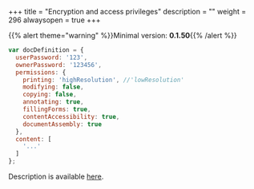 +++
title = "Encryption and access privileges"
description = ""
weight = 296
alwaysopen = true
+++

{{% alert theme="warning" %}}Minimal version: **0.1.50**{{% /alert %}}

```js
var docDefinition = {
  userPassword: '123',
  ownerPassword: '123456',
  permissions: {
    printing: 'highResolution', //'lowResolution'
    modifying: false,
    copying: false,
    annotating: true,
    fillingForms: true,
    contentAccessibility: true,
    documentAssembly: true
  },
  content: [
    '...'
  ]
};
```

Description is available [here](https://github.com/foliojs/pdfkit/blob/master/docs/getting_started.md#encryption-and-access-privileges).